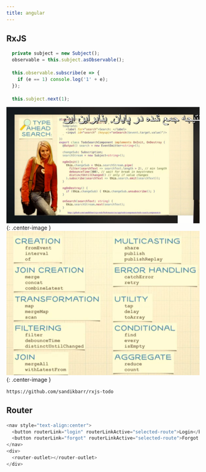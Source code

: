 ```yaml
---
title: angular
---
```



## RxJS

```js
  private subject = new Subject();
  observable = this.subject.asObservable();

  this.observable.subscribe(e => {  
    if (e == 1) console.log('1' + e);
  });

  this.subject.next(1);
```


![image/textSearch](image/textSearch.PNG){: .center-image }
![image/Rxjs](image/Rxjs.PNG){: .center-image }

```link
https://github.com/sandikbarr/rxjs-todo
```


## Router

```js
<nav style="text-align:center">
  <button routerLink="login" routerLinkActive="selected-route">Login</button>
  <button routerLink="forgot" routerLinkActive="selected-route">Forgot Password</button>
</nav>
<div>
  <router-outlet></router-outlet>
</div>
```